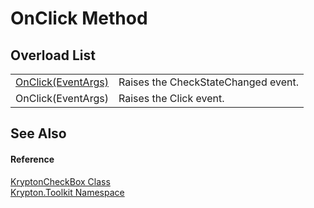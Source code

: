 # OnClick Method


## Overload List
<table>
<tr>
<td><a href="68155c84-b437-4628-3aeb-a1460df0d24f.md">OnClick(EventArgs)</a></td>
<td>Raises the CheckStateChanged event.</td></tr>
<tr>
<td>OnClick(EventArgs)</td>
<td>Raises the Click event.</td></tr>
</table>

## See Also


#### Reference
<a href="3cdc082e-fa54-9286-36b7-0a9eaebcbfca.md">KryptonCheckBox Class</a>  
<a href="79d2eac2-21f4-54ff-7552-b20c33c30600.md">Krypton.Toolkit Namespace</a>  
